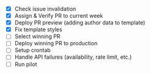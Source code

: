 - [x] Check issue invalidation
- [x] Assign & Verify PR to current week
- [x] Deploy PR preview (adding author data to template)
- [x] Fix template styles
- [ ] Select winning PR
- [ ] Deploy winning PR to production
- [ ] Setup crontab
- [ ] Handle API failures (availability, rate limit, etc.)
- [ ] Run pilot
